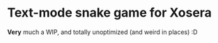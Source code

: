 # Text-mode snake game for Xosera

**Very** much a WIP, and totally unoptimized (and weird in places) :D 

